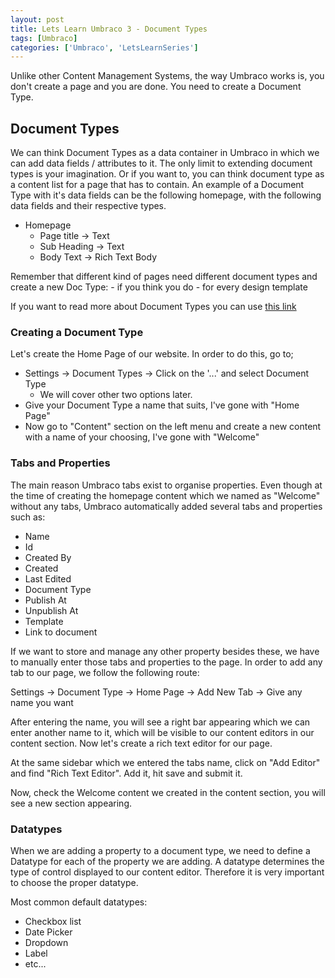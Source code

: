 ```yaml
---
layout: post
title: Lets Learn Umbraco 3 - Document Types
tags: [Umbraco]
categories: ['Umbraco', 'LetsLearnSeries']
---
```


Unlike other Content Management Systems, the way Umbraco works is, you don't
create a page and you are done. You need to create a Document Type.

## Document Types

We can think Document Types as a data container in Umbraco in which we can add
data fields / attributes to it. The only limit to extending document types is
your imagination. Or if you want to, you can think document type as a content list
for a page that has to contain.
An example of a Document Type with it's data fields can be the following homepage,
with the following data fields and their respective types.

- Homepage
    - Page title -> Text
    - Sub Heading -> Text
    - Body Text -> Rich Text Body


Remember that different kind of pages need different document types and create a
new Doc Type:
    - if you think you do
    - for every design template


If you want to read more about Document Types you can use
[this link](https://our.umbraco.org/documentation/tutorials/creating-basic-site/Document-Types)

### Creating a Document Type
Let's create the Home Page of our website. In order to do this, go to;

- Settings -> Document Types -> Click on the '...' and select Document Type
    - We will cover other two options later.
- Give your Document Type a name that suits, I've gone with "Home Page"
- Now go to "Content" section on the left menu and create a new content with
a name of your choosing, I've gone with "Welcome"


### Tabs and Properties
The main reason Umbraco tabs exist to organise properties. Even though at the
time of creating the homepage content which we named as "Welcome" without any
tabs, Umbraco automatically added several tabs and properties such as:

- Name
- Id
- Created By
- Created
- Last Edited
- Document Type
- Publish At
- Unpublish At
- Template
- Link to document

If we want to store and manage any other property besides these, we have to
manually enter those tabs and properties to the page. In order to add any tab to
our page, we follow the following route:

Settings -> Document Type -> Home Page -> Add New Tab -> Give any name you want

After entering the name, you will see a right bar appearing which we can enter
another name to it, which will be visible to our content editors in our content
section. Now let's create a rich text editor for our page.

At the same sidebar which we entered the tabs name, click on "Add Editor" and find
"Rich Text Editor". Add it, hit save and submit it.

Now, check the Welcome content we created in the content section, you will see
a new section appearing.

### Datatypes

When we are adding a property to a document type, we need to define a Datatype
for each of the property we are adding. A datatype determines the type of control
displayed to our content editor. Therefore it is very important to choose the
proper datatype.

Most common default datatypes:
- Checkbox list
- Date Picker
- Dropdown
- Label
- etc...
